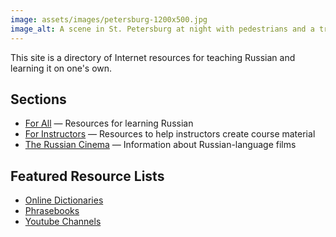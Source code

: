 ```yaml
---
image: assets/images/petersburg-1200x500.jpg
image_alt: A scene in St. Petersburg at night with pedestrians and a trolleybuses
---
```

This site is a directory of Internet resources for teaching Russian
and learning it on one's own. 

## Sections
* [For All](for-all/) — Resources for learning Russian
* [For Instructors](for-instructors/) — Resources to help instructors create course material
* [The Russian Cinema](cinema/) — Information about Russian-language films

## Featured Resource Lists
* [Online Dictionaries](for-all/dictionaries)
* [Phrasebooks](for-all/phrasebooks)
* [Youtube Channels](for-all/youtube-channels)

